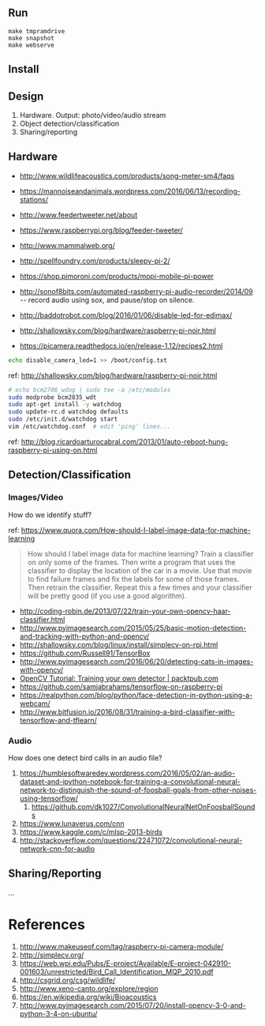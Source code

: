 
## Run

    make tmpramdrive
    make snapshot
    make webserve


## Install



## Design

1. Hardware. Output: photo/video/audio stream
2. Object detection/classification
3. Sharing/reporting


## Hardware

* http://www.wildlifeacoustics.com/products/song-meter-sm4/faqs
* https://mannoiseandanimals.wordpress.com/2016/06/13/recording-stations/
* http://www.feedertweeter.net/about
* https://www.raspberrypi.org/blog/feeder-tweeter/
* http://www.mammalweb.org/
* http://spellfoundry.com/products/sleepy-pi-2/
* https://shop.pimoroni.com/products/mopi-mobile-pi-power

* http://sonof8bits.com/automated-raspberry-pi-audio-recorder/2014/09 -- record audio using sox, and pause/stop on silence.
* http://baddotrobot.com/blog/2016/01/06/disable-led-for-edimax/
* http://shallowsky.com/blog/hardware/raspberry-pi-noir.html
* https://picamera.readthedocs.io/en/release-1.12/recipes2.html

```sh
echo disable_camera_led=1 >> /boot/config.txt
```
ref: http://shallowsky.com/blog/hardware/raspberry-pi-noir.html

```sh
# echo bcm2708_wdog | sudo tee -a /etc/modules
sudo modprobe bcm2835_wdt
sudo apt-get install -y watchdog
sudo update-rc.d watchdog defaults
sudo /etc/init.d/watchdog start
vim /etc/watchdog.conf  # edit 'ping' lines...
```
ref: http://blog.ricardoarturocabral.com/2013/01/auto-reboot-hung-raspberry-pi-using-on.html


## Detection/Classification

### Images/Video

How do we identify stuff?

ref: https://www.quora.com/How-should-I-label-image-data-for-machine-learning
> How should I label image data for machine learning?
> Train a classifier on only some of the frames.
> Then write a program that uses the classifier to display the location of the car in a movie.
> Use that movie to find failure frames and fix the labels for some of those frames.
> Then retrain the classifier. Repeat this a few times and your classifier will be pretty good (if you use a good algorithm).

* http://coding-robin.de/2013/07/22/train-your-own-opencv-haar-classifier.html
* http://www.pyimagesearch.com/2015/05/25/basic-motion-detection-and-tracking-with-python-and-opencv/
* http://shallowsky.com/blog/linux/install/simplecv-on-rpi.html
* https://github.com/Russell91/TensorBox
* http://www.pyimagesearch.com/2016/06/20/detecting-cats-in-images-with-opencv/
* [OpenCV Tutorial: Training your own detector | packtpub.com](https://www.youtube.com/watch?v=WEzm7L5zoZE)
* https://github.com/samjabrahams/tensorflow-on-raspberry-pi
* https://realpython.com/blog/python/face-detection-in-python-using-a-webcam/
* http://www.bitfusion.io/2016/08/31/training-a-bird-classifier-with-tensorflow-and-tflearn/


### Audio

How does one detect bird calls in an audio file?

1. https://humblesoftwaredev.wordpress.com/2016/05/02/an-audio-dataset-and-ipython-notebook-for-training-a-convolutional-neural-network-to-distinguish-the-sound-of-foosball-goals-from-other-noises-using-tensorflow/
    1. https://github.com/dk1027/ConvolutionalNeuralNetOnFoosballSounds
2. https://www.lunaverus.com/cnn
3. https://www.kaggle.com/c/mlsp-2013-birds
4. http://stackoverflow.com/questions/22471072/convolutional-neural-network-cnn-for-audio


## Sharing/Reporting

...


# References

1. http://www.makeuseof.com/tag/raspberry-pi-camera-module/
2. http://simplecv.org/
3. https://web.wpi.edu/Pubs/E-project/Available/E-project-042910-001603/unrestricted/Bird_Call_Identification_MQP_2010.pdf
4. http://csgrid.org/csg/wildlife/
5. http://www.xeno-canto.org/explore/region
6. https://en.wikipedia.org/wiki/Bioacoustics
7. http://www.pyimagesearch.com/2015/07/20/install-opencv-3-0-and-python-3-4-on-ubuntu/

